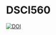 # DSCI560
[![DOI](https://zenodo.org/badge/298402588.svg)](https://zenodo.org/badge/latestdoi/298402588)

